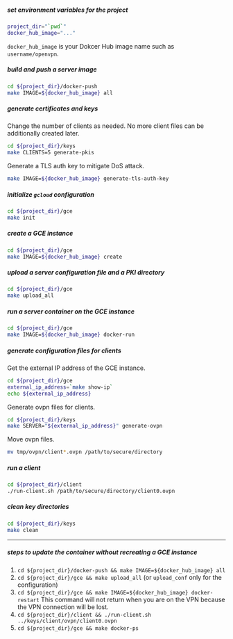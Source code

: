 ##### set environment variables for the project

```bash
project_dir="`pwd`"
docker_hub_image="..."
```

`docker_hub_image` is your Dokcer Hub image name such as `username/openvpn`.

##### build and push a server image

```bash
cd ${project_dir}/docker-push
make IMAGE=${docker_hub_image} all
```

##### generate certificates and keys

Change the number of clients as needed.
No more client files can be additionally created later.

```bash
cd ${project_dir}/keys
make CLIENTS=5 generate-pkis
```

Generate a TLS auth key to mitigate DoS attack.
```bash
make IMAGE=${docker_hub_image} generate-tls-auth-key
```

##### initialize `gcloud` configuration

```bash
cd ${project_dir}/gce
make init
```

##### create a GCE instance

```bash
cd ${project_dir}/gce
make IMAGE=${docker_hub_image} create
```

##### upload a server configuration file and a PKI directory

```bash
cd ${project_dir}/gce
make upload_all
```

##### run a server container on the GCE instance

```bash
cd ${project_dir}/gce
make IMAGE=${docker_hub_image} docker-run
```

##### generate configuration files for clients

Get the external IP address of the GCE instance.
```bash
cd ${project_dir}/gce
external_ip_address=`make show-ip`
echo ${external_ip_address}
```

Generate ovpn files for clients.

```bash
cd ${project_dir}/keys
make SERVER="${external_ip_address}" generate-ovpn
```

Move ovpn files.

```bash
mv tmp/ovpn/client*.ovpn /path/to/secure/directory
```

##### run a client

```bash
cd ${project_dir}/client
./run-client.sh /path/to/secure/directory/client0.ovpn
```

##### clean key directories

```bash
cd ${project_dir}/keys
make clean
```

----

##### steps to update the container without recreating a GCE instance

1. `cd ${project_dir}/docker-push && make IMAGE=${docker_hub_image} all`
1. `cd ${project_dir}/gce && make upload_all` (or `upload_conf` only for the configuration)
1. `cd ${project_dir}/gce && make IMAGE=${docker_hub_image} docker-restart`
This command will not return when you are on the VPN
because the VPN connection will be lost.
1. `cd ${project_dir}/client && ./run-client.sh ../keys/client/ovpn/client0.ovpn`
1. `cd ${project_dir}/gce && make docker-ps`
